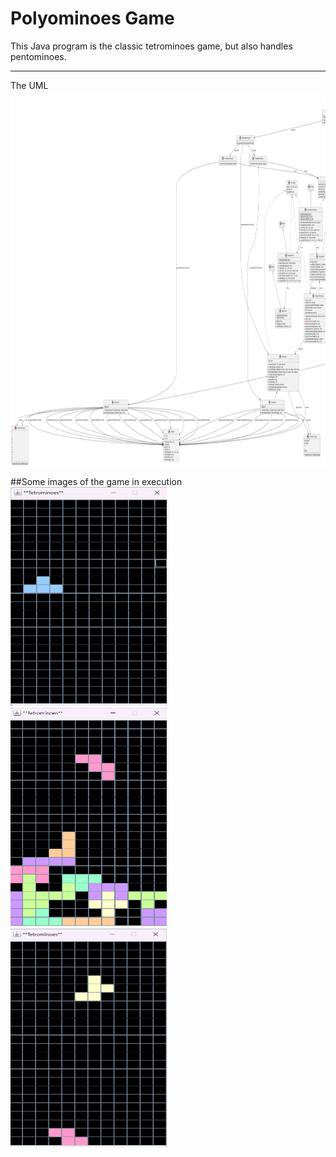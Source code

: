 # Polyominoes Game

This Java program is the classic tetrominoes game, but also handles pentominoes.

---
<p>
The UML
  <img src="/UML/uml.png" width="900" height="600">
</p>

<p>
##Some images of the game in execution
  <img src="/Images/1.png" width="250" height="350"><br>
  <img src="/Images/3.png" width="250" height="350"><br>
  <img src="/Images/4.png" width="250" height="350"><br>
</p>




  
